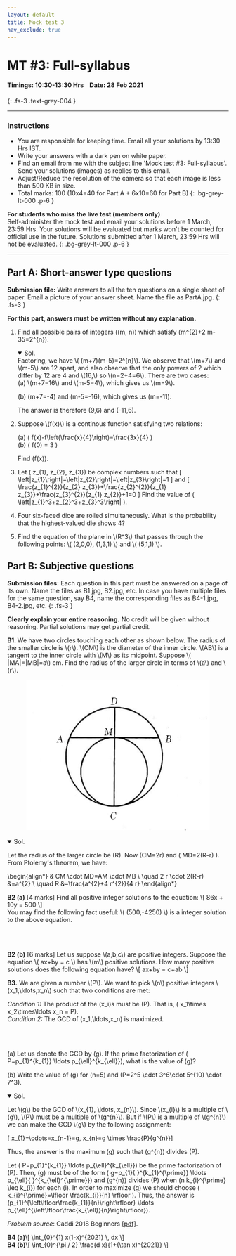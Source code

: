 ```yaml
---
layout: default
title: Mock test 3
nav_exclude: true
---
```



#  MT #3: Full-syllabus
#### Timings: 10:30-13:30 Hrs &nbsp;&nbsp;  Date: 28 Feb 2021
{: .fs-3 .text-grey-004 }

---

### Instructions

- You are responsible for keeping time. Email all your solutions by 13:30 Hrs IST.
- Write your answers with a dark pen on white paper.
- Find an email from me with the subject line 'Mock test #3: Full-syllabus'. Send your solutions (images) as replies to this email.
- Adjust/Reduce the resolution of the camera so that each image is less than 500 KB in size.
- Total marks: 100 (10x4=40 for Part A + 6x10=60 for Part B)
{: .bg-grey-lt-000 .p-6 }


**For students who miss the live test (members only)**<br>
Self-administer the mock test and email your solutions before 1 March, 23:59 Hrs. Your solutions will be evaluated
but marks won't be counted for official use in the future. Solutions submitted after 1 March, 23:59 Hrs will not be evaluated.
{: .bg-grey-lt-000 .p-6 }


---




## Part A: Short-answer type questions

**Submission file:** Write answers to all the ten questions on a single sheet of paper. Email a picture of your answer sheet. Name the file as PartA.jpg.
{: .fs-3 }

**For this part, answers must be written without any explanation.**



<ol>

<li>
<p>


Find all possible pairs of integers \((m, n)\) which satisfy \(m^{2}+2 m-35=2^{n}\).

<details open><summary>Sol.</summary>
Factoring, we have \( (m+7)(m-5)=2^{n}\). We observe that \(m+7\) and \(m-5\) are 12 apart,
and also observe that the only powers of 2 which differ by 12 are 4 and \(16,\) so \(n=2+4=6\).
There are two cases:<br>
(a) \(m+7=16\) and \(m-5=4\), which gives us \(m=9\).<br>

(b) \(m+7=-4\) and \(m-5=-16\), which gives us \(m=-11\).

The answer is therefore (9,6) and (-11,6).
</details>

</p>
</li>



<li>
<p>
Suppose \(f(x)\) is a continous function satisfying two relations:<br>

(a) \( f(x)-f\left(\frac{x}{4}\right)=\frac{3x}{4} \)<br>
(b) \( f(0) = 3 \)<br>

Find \(f(x)\).
</p>

</li>


<li>
<p>


Let \( z_{1}, z_{2}, z_{3}\) be complex numbers such that
\[ \left|z_{1}\right|=\left|z_{2}\right|=\left|z_{3}\right|=1 \]
and
\[ \frac{z_{1}^{2}}{z_{2} z_{3}}+\frac{z_{2}^{2}}{z_{1} z_{3}}+\frac{z_{3}^{2}}{z_{1} z_{2}}+1=0 \]
Find the value of \( \left|z_{1}^3+z_{2}^3+z_{3}^3\right| \).

</p>
</li>
<li>
<p>
 Four six-faced dice are rolled simultaneously. What is the probability that the highest-valued die shows 4?
</p>
</li>


<p>
<li>
Find the equation of the plane in \(R^3\) that passes through the following points: \( (2,0,0), (1,3,1) \) and \( (5,1,1) \).
</li>
</p>





</ol>


## Part B: Subjective questions

**Submission files:** Each question in this part must be answered on a page of its own. Name the files as B1.jpg, B2.jpg, etc. In case you have multiple files
for the same question, say B4, name the corresponding files as B4-1.jpg, B4-2.jpg, etc.
{: .fs-3 }


**Clearly explain your entire reasoning.** No credit will be given without reasoning. Partial solutions may get partial credit.


<p>
<b>B1. </b> We have two circles touching each other as shown below. The radius of the smaller circle is \(r\). \(CM\) is the
diameter of the inner circle. \(AB\) is a tangent to the inner circle with \(M\) as its midpoint. Suppose \( |MA|=|MB|=a\) cm. Find the radius of the larger circle in terms of \(a\) and \(r\).

<p style="text-align:center">
<img src="/assets/images/mt_3_B1.png"/>
</p>

</p>

<details open><summary>Sol.</summary>

Let the radius of the larger circle be \(R\).  Now \(CM=2r\)  and \( MD=2(R-r) \). From Ptolemy's theorem, we have:

\begin{align*}
& CM \cdot MD=AM \cdot MB \\
\quad 2 r \cdot 2(R-r) &=a^{2} \\
\quad R &=\frac{a^{2}+4 r^{2}}{4 r}
\end{align*}


</details>

<p>
<b>B2 (a)</b> [4 marks] Find all positive integer solutions to the equation:
\[ 86x + 10y = 500 \]

<br>
You may find the following fact useful: \( (500,-4250) \) is a integer solution to the above equation.
<br>

</p>

<br><br>

<p>
<b>B2 (b)</b> [6 marks] Let us suppose \(a,b,c\) are positive integers.
Suppose the equation \( ax+by = c \) has \(m\) positive solutions.
How many positive solutions does the following equation have?
\[ ax+by = c+ab \]
</p>





<p>
<b>B3.</b> We are given a number \(P\). We want to pick \(n\) positive integers \(x_1,\ldots,x_n\) such that two conditions are met:<br>

<i>Condition 1:</i> The product of the \(x_i\)s must be \(P\). That is, \( x_1\times x_2\times\ldots x_n = P\).<br>
<i>Condition 2:</i> The GCD of \(x_1,\ldots,x_n\) is maximized.


<br><br>

(a) Let us denote the GCD by \(g\).  If the prime factorization of \( P=p_{1}^{k_{1}} \ldots p_{\ell}^{k_{\ell}}\), what is the value of \(g\)?<br>

(b) Write the value of \(g\) for \(n=5\) and \(P=2^5 \cdot 3^6\cdot 5^{10} \cdot 7^3\).
</p>




<details open>
<summary>Sol.</summary>


<p>
Let \(g\) be the GCD  of \(x_{1}, \ldots, x_{n}\). Since \(x_{i}\) is a multiple of \(g\), \(P\) must be a multiple of \(g^{n}\).
But if \(P\) is a multiple of \(g^{n}\) we can make the GCD \(g\) by the following assignment:

\[ x_{1}=\cdots=x_{n-1}=g, x_{n}=g \times \frac{P}{g^{n}}\]

Thus, the answer is the maximum \(g\) such that \(g^{n}\) divides \(P\).

Let \( P=p_{1}^{k_{1}} \ldots p_{\ell}^{k_{\ell}}\) be the prime factorization of \(P\).
Then, \(g\) must be of the form \( g=p_{1}{ }^{k_{1}^{\prime}} \ldots p_{\ell}{ }^{k_{\ell}^{\prime}}\)
and \(g^{n}\) divides \(P\) when \(n k_{i}^{\prime} \leq k_{i}\) for each \(i\).
In order to maximize \(g\) we should choose \( k_{i}^{\prime}=\lfloor \frac{k_{i}}{n} \rfloor \).
Thus, the answer is \(p_{1}^{\left\lfloor\frac{k_{1}}{n}\right\rfloor} \ldots p_{\ell}^{\left\lfloor\frac{k_{\ell}}{n}\right\rfloor}\).
</p>

<p>
<i>Problem source</i>: Caddi 2018 Beginners <a href="https://img.atcoder.jp/caddi2018/editorial.pdf">[pdf]</a>.
</p>


</details>


<p>
<b>B4 (a)</b>\[ \int_{0}^{1} x(1-x)^{2021} \,  dx \]
<br>
<b>B4 (b)</b>\[ \int_{0}^{\pi / 2} \frac{d x}{1+(\tan x)^{2021}} \]
</p>


<!--
https://faculty.math.illinois.edu/~hildebr/putnam/training19/integrals1.pdf
-->






